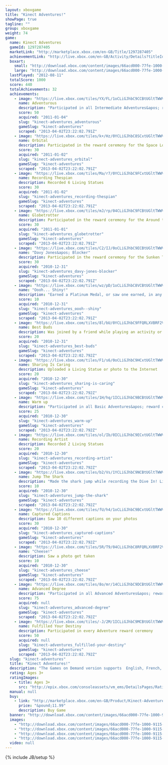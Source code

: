 ```yaml
---
layout: xboxgame
title: "Kinect Adventures!"
showPage: true
tagline: ""
group: xboxgame
weight: 74
game: 
  name: Kinect Adventures
  gameId: 1297287405
  marketLink: "http://marketplace.xbox.com/en-GB/Title/1297287405"
  achievementLink: "http://live.xbox.com/en-GB/Activity/Details?titleId=1297287405"
  boxart: 
    small: "http://download.xbox.com/content/images/66acd000-77fe-1000-9115-d8024d5308ed/1033/boxartsm.jpg"
    large: "http://download.xbox.com/content/images/66acd000-77fe-1000-9115-d8024d5308ed/1033/boxartlg.jpg"
  lastPlayed: "2012-08-11"
  totalScore: 1000
  score: 440
  totalAchievements: 32
  achievements: 
    - image: "https://live.xbox.com/tiles/YX/FL/1oCLiGJhbC9CCBtUGltTWWVkL2FjaC8wLzI2AAAAAOfn5-lkcX0=.jpg"
      name: Adventurous
      description: "Participated in all Intermediate Adventures&apos; reward ceremonies"
      score: 50
      acquired: "2011-01-04"
      slug: "kinect-adventures_adventurous"
      gameSlug: "kinect-adventures"
      scraped: "2013-04-02T23:22:02.791Z"
    - image: "https://live.xbox.com/tiles/k+/Hz/0YCLiGJhbC8SCxtUGltTWWVkL2FjaC8wLzFmAAAAAOfn5-7c4Y8=.jpg"
      name: Orbital
      description: Participated in the reward ceremony for the Space Loot Adventure
      score: 30
      acquired: "2011-01-02"
      slug: "kinect-adventures_orbital"
      gameSlug: "kinect-adventures"
      scraped: "2013-04-02T23:22:02.791Z"
    - image: "https://live.xbox.com/tiles/Ma/r7/0YCLiGJhbC9FCxtUGltTWWVkL2FjaC8wLzExAAAAAOfn5-7Uqi0=.jpg"
      name: Recording Thespian
      description: Recorded 6 Living Statues
      score: 30
      acquired: "2011-01-02"
      slug: "kinect-adventures_recording-thespian"
      gameSlug: "kinect-adventures"
      scraped: "2013-04-02T23:22:02.791Z"
    - image: "https://live.xbox.com/tiles/mJ/rp/04CLiGJhbC9FCBtUGltTWWVkL2FjaC8wLzIxAAAAAOfn5-zGmoQ=.jpg"
      name: Globetrotter
      description: Participated in the reward ceremony for the Around the World Adventure
      score: 30
      acquired: "2011-01-01"
      slug: "kinect-adventures_globetrotter"
      gameSlug: "kinect-adventures"
      scraped: "2013-04-02T23:22:02.791Z"
    - image: "https://live.xbox.com/tiles/C2/IJ/0oCLiGJhbC9ECBtUGltTWWVkL2FjaC8wLzIwAAAAAOfn5-0mYhc=.jpg"
      name: "Davy Jones&apos; Blocker"
      description: Participated in the reward ceremony for the Sunken Treasure Adventure
      score: 30
      acquired: "2010-12-31"
      slug: "kinect-adventures_davy-jones-blocker"
      gameSlug: "kinect-adventures"
      scraped: "2013-04-02T23:22:02.791Z"
    - image: "https://live.xbox.com/tiles/wz/pD/1oCLiGJhbC8VCBtUGltTWWVkL2FjaC8wLzJhAAAAAOfn5-lsOt8=.jpg"
      name: "Oooh... Shiny!"
      description: "Earned a Platinum Medal, or saw one earned, in any level"
      score: 10
      acquired: "2010-12-31"
      slug: "kinect-adventures_oooh--shiny"
      gameSlug: "kinect-adventures"
      scraped: "2013-04-02T23:22:02.791Z"
    - image: "https://live.xbox.com/tiles/8l/bU/0YCLiGJhbC9FFQRLXVBRF2VkL2FjaC8wLzEAAAAA5+fn-vtW6Q==.jpg"
      name: Best Buds
      description: Was joined by a friend while playing an activity or challenge
      score: 20
      acquired: "2010-12-31"
      slug: "kinect-adventures_best-buds"
      gameSlug: "kinect-adventures"
      scraped: "2013-04-02T23:22:02.792Z"
    - image: "https://live.xbox.com/tiles/F1/s6/0oCLiGJhbC9HCxtUGltTWWVkL2FjaC8wLzEzAAAAAOfn5-0VWws=.jpg"
      name: Sharing Is Caring
      description: Uploaded a Living Statue or photo to the Internet
      score: 20
      acquired: "2010-12-30"
      slug: "kinect-adventures_sharing-is-caring"
      gameSlug: "kinect-adventures"
      scraped: "2013-04-02T23:22:02.792Z"
    - image: "https://live.xbox.com/tiles/1H/hq/1ICLiGJhbC9BCBtUGltTWWVkL2FjaC8wLzI1AAAAAOfn5-tFeMg=.jpg"
      name: Warm up
      description: "Participated in all Basic Adventures&apos; reward ceremonies"
      score: 25
      acquired: "2010-12-30"
      slug: "kinect-adventures_warm-up"
      gameSlug: "kinect-adventures"
      scraped: "2013-04-02T23:22:02.792Z"
    - image: "https://live.xbox.com/tiles/ol/Ib/0ICLiGJhbC9ECxtUGltTWWVkL2FjaC8wLzEwAAAAAOfn5-80Ur4=.jpg"
      name: Recording Artist
      description: Recorded 2 Living Statues
      score: 20
      acquired: "2010-12-30"
      slug: "kinect-adventures_recording-artist"
      gameSlug: "kinect-adventures"
      scraped: "2013-04-02T23:22:02.792Z"
    - image: "https://live.xbox.com/tiles/b2/Vs/1YCLiGJhbC9NCBtUGltTWWVkL2FjaC8wLzI5AAAAAOfn5-pDZXM=.jpg"
      name: Jump The Shark
      description: "Made the shark jump while recording the Dive In! Living Statue"
      score: 10
      acquired: "2010-12-30"
      slug: "kinect-adventures_jump-the-shark"
      gameSlug: "kinect-adventures"
      scraped: "2013-04-02T23:22:02.792Z"
    - image: "https://live.xbox.com/tiles/fU/h4/1oCLiGJhbC9BCxtUGltTWWVkL2FjaC8wLzE1AAAAAOfn5-lXSGE=.jpg"
      name: Captured Captions
      description: Saw 10 different captions on your photos
      score: 30
      acquired: "2010-12-30"
      slug: "kinect-adventures_captured-captions"
      gameSlug: "kinect-adventures"
      scraped: "2013-04-02T23:22:02.792Z"
    - image: "https://live.xbox.com/tiles/5R/T9/04CLiGJhbC8RFQRLXVBRF2VkL2FjaC8wL2UAAAAA5+fn-NIU-g==.jpg"
      name: "Cheese!"
      description: Saw a photo get taken
      score: 10
      acquired: "2010-12-30"
      slug: "kinect-adventures_cheese"
      gameSlug: "kinect-adventures"
      scraped: "2013-04-02T23:22:02.792Z"
    - image: "https://live.xbox.com/tiles/8o/mr/14CLiGJhbC9DCBtUGltTWWVkL2FjaC8wLzI3AAAAAOfn5-iEie4=.jpg"
      name: Advanced Degree
      description: "Participated in all Advanced Adventures&apos; reward ceremonies"
      score: 75
      acquired: null
      slug: "kinect-adventures_advanced-degree"
      gameSlug: "kinect-adventures"
      scraped: "2013-04-02T23:22:02.792Z"
    - image: "https://live.xbox.com/tiles/-J/2M/1ICLiGJhbC9MCBtUGltTWWVkL2FjaC8wLzI4AAAAAOfn5-ujneA=.jpg"
      name: Fulfilled Your Destiny
      description: Participated in every Adventure reward ceremony
      score: 50
      acquired: null
      slug: "kinect-adventures_fulfilled-your-destiny"
      gameSlug: "kinect-adventures"
      scraped: "2013-04-02T23:22:02.792Z"
  slug: "kinect-adventures"
  title: "Kinect Adventures!"
  description: "The Games on Demand version supports  English, French, Italian, German, Spanish, Potuguese, Russian, Japanese, Korean, Chinese.  Kinect Adventures! is a full-featured Kinect game where you and your friends will explore the world &ndash; and beyond &ndash; through 20 active adventures to achieve the ultimate reward: Expert Adventurer status! Jump, duck and dodge your way through roaring rapids and challenging obstacle courses. Use your skills to save a leaky underwater laboratory. Get creative by showing off and sharing your accomplishments online with Photo Moments and Living Statues.  The spirit of adventure awaits!"
  rating: Ages 3+
  ratingImages: 
    - title: Ages 3+
      src: "http://epix.xbox.com/consoleassets/vm_ems/DetailsPages/RatingSystemID/14/default/Values/14001.png"
  manual: null
  buy: 
    - link: "http://marketplace.xbox.com/en-GB/Product/Kinect-Adventures/66acd000-77fe-1000-9115-d8024d5308ed?nosplash=1&amp;purchase=1&amp;DownloadType=Game"
      price: "&pound;11.99"
      description: Buy Game
  banner: "http://download.xbox.com/content/images/66acd000-77fe-1000-9115-d8024d5308ed/1033/banner.png"
  images: 
    - "http://download.xbox.com/content/images/66acd000-77fe-1000-9115-d8024d5308ed/1033/screenlg1.jpg"
    - "http://download.xbox.com/content/images/66acd000-77fe-1000-9115-d8024d5308ed/1033/screenlg2.jpg"
    - "http://download.xbox.com/content/images/66acd000-77fe-1000-9115-d8024d5308ed/1033/screenlg3.jpg"
    - "http://download.xbox.com/content/images/66acd000-77fe-1000-9115-d8024d5308ed/1033/screenlg4.jpg"
  video: null
---
```

{% include JB/setup %}